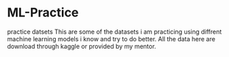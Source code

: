 # ML-Practice
practice datsets
This are some of the datasets i am practicing using diffrent machine learning models i know and try to do better.
All the data here are download through kaggle or provided by my mentor.
